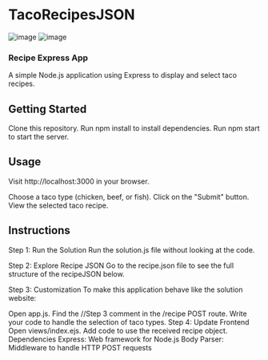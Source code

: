 # TacoRecipesJSON
![image](https://github.com/MariaPaulaT/TacoRecipesJSON/assets/69551542/6e84818a-ab3b-46e5-bb63-5770bfd9b9f2)
![image](https://github.com/MariaPaulaT/TacoRecipesJSON/assets/69551542/2118ab6a-6402-4771-bdbe-c58f27fb72f5)

### Recipe Express App
A simple Node.js application using Express to display and select taco recipes.

## Getting Started
Clone this repository.
Run npm install to install dependencies.
Run npm start to start the server.
## Usage
Visit http://localhost:3000 in your browser.

Choose a taco type (chicken, beef, or fish).
Click on the "Submit" button.
View the selected taco recipe.

## Instructions
Step 1: Run the Solution
Run the solution.js file without looking at the code.

Step 2: Explore Recipe JSON
Go to the recipe.json file to see the full structure of the recipeJSON below.

Step 3: Customization
To make this application behave like the solution website:

Open app.js.
Find the //Step 3 comment in the /recipe POST route.
Write your code to handle the selection of taco types.
Step 4: Update Frontend
Open views/index.ejs.
Add code to use the received recipe object.
Dependencies
Express: Web framework for Node.js
Body Parser: Middleware to handle HTTP POST requests
